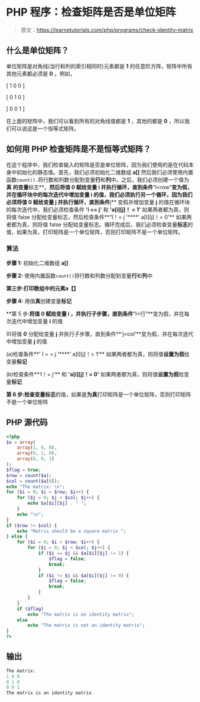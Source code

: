 # PHP 程序：检查矩阵是否是单位矩阵

> 原文：<https://learnetutorials.com/php/programs/check-identity-matrix>

## 什么是单位矩阵？

单位矩阵是对角线(当行和列的索引相同时)元素都是 **1** 的任意阶方阵，矩阵中所有其他元素都必须是 **0** 。例如，

[ 1 0 0 ]

[ 0 1 0 ]

[ 0 0 1 ]

在上面的矩阵中，我们可以看到所有的对角线值都是 **1** ，其他的都是 **0** ，所以我们可以说这是一个恒等式矩阵。

## 如何用 PHP 检查矩阵是不是恒等式矩阵？

在这个程序中，我们检查输入的矩阵是否是单位矩阵，因为我们使用的是在代码本身中初始化的静态值。首先，我们必须初始化二维数组 **a[]** 然后我们必须使用内置函数`count().`将行数和列数分配到变量**行**和**列**中。之后，我们必须创建一个值为**真** **的变量**标志**。**然后将值 **0** 赋给变量 **i** 并执行循环，直到条件**“I<row”**变为假，并在循环块中的每次迭代中增加变量 **i** 的值，我们必须执行另一个循环，因为我们必须将值 **0** 赋给变量 **j** 并执行循环，直到条件**j** 变假并增加变量 **j** 的值在循环块的每次迭代中，我们必须检查条件 **'i == j'** 和 **'a[i][j]！ = 1'** 如果两者都为真，则将值 false 分配给变量标志，然后检查条件**“I！= j '****' a[I][j]！= 0'** 如果两者都为真，则将值 false 分配给变量标志。循环完成后，我们必须检查变量**标志**的值，如果为真，打印矩阵是一个单位矩阵，否则打印矩阵不是一个单位矩阵。

### 算法

**步骤 1:** 初始化二维数组 **a[]**

**步骤 2:** 使用内置函数`count()`将行数和列数分配到变量**行**和**列**中

**第三步:**打印数组中的元素**a【】**

**步骤 4:** 用值**真**创建变量**标记**

**第 5 步:**将值 **0** 赋给变量 **i** ，并执行子步骤，直到条件**“I<行”**变为假，并在每次迭代中增加变量 **i** 的值

(I)将值 **0** 分配给变量 **j** 并执行子步骤，直到条件**‘j<col’**变为假，并在每次迭代中增加变量 **j** 的值

(a)检查条件**' I = = j '****' a[I][j]！= 1'** 如果两者都为真，则将值**设置为假**给变量**标记**

(b)检查条件**‘I！= j'** 和 **'a[i][j]！= 0'** 如果两者都为真，则将值**设置为假**给变量**标记**

**第 6 步:**检查变量**标志**的值，如果是**为真**打印矩阵是一个单位矩阵，否则打印矩阵不是一个单位矩阵

## PHP 源代码

```php
<?php
$a = array(
    array(1, 0, 0),
    array(0, 1, 0),
    array(0, 0, 1)
);
$flag = true;
$row = count($a);
$col = count($a[0]);
echo "The matrix: \n";
for ($i = 0; $i < $row; $i++) {
    for ($j = 0; $j < $col; $j++) {
        echo $a[$i][$j] . " ";
    }
    echo "\n";
}
if ($row != $col) {
    echo "Matrix should be a square matrix ";
} else {
    for ($i = 0; $i < $row; $i++) {
        for ($j = 0; $j < $col; $j++) {
            if ($i == $j && $a[$i][$j] != 1) {
                $flag = false;
                break;
            }
            if ($i != $j && $a[$i][$j] != 0) {
                $flag = false;
                break;
            }
        }
    }
    if ($flag)
        echo "The matrix is an identity matrix";
    else
        echo "The matrix is not an identity matrix";
}
?>

```

## 输出

```php
The matrix:
1 0 0
0 1 0
0 0 1
The matrix is an identity matrix
```